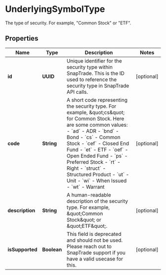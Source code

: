 

# UnderlyingSymbolType

The type of security. For example, \"Common Stock\" or \"ETF\".

## Properties

| Name | Type | Description | Notes |
|------------ | ------------- | ------------- | -------------|
|**id** | **UUID** | Unique identifier for the security type within SnapTrade. This is the ID used to reference the security type in SnapTrade API calls. |  [optional] |
|**code** | **String** | A short code representing the security type. For example, \&quot;cs\&quot; for Common Stock. Here are some common values:   - &#x60;ad&#x60; - ADR   - &#x60;bnd&#x60; - Bond   - &#x60;cs&#x60; - Common Stock   - &#x60;cef&#x60; - Closed End Fund   - &#x60;et&#x60; - ETF   - &#x60;oef&#x60; - Open Ended Fund   - &#x60;ps&#x60; - Preferred Stock   - &#x60;rt&#x60; - Right   - &#x60;struct&#x60; - Structured Product   - &#x60;ut&#x60; - Unit   - &#x60;wi&#x60; - When Issued   - &#x60;wt&#x60; - Warrant  |  [optional] |
|**description** | **String** | A human-readable description of the security type. For example, \&quot;Common Stock\&quot; or \&quot;ETF\&quot;. |  [optional] |
|**isSupported** | **Boolean** | This field is deprecated and should not be used. Please reach out to SnapTrade support if you have a valid usecase for this. |  [optional] |




